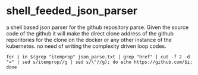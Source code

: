 # shell_feeded_json_parser
a shell based json parser for the github repository parse. Given the source code of the github it will make the direct clone address of the github reporitories for the clone on the docker or any other instance of the kubernetes. no need of writing the complexity driven loop codes. 

```
for i in $(grep "itemprop" json_parse.txt | grep "href" | cut -f 2 -d "=" | sed s/itemprop//g | sed s/\"//g); do echo https://github.com/$i; done
```

